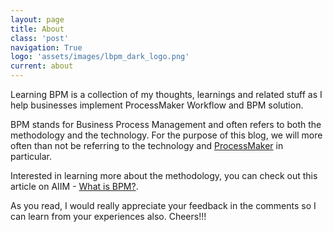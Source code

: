```yaml
---
layout: page
title: About
class: 'post'
navigation: True
logo: 'assets/images/lbpm_dark_logo.png'
current: about
---
```


Learning BPM is a collection of my thoughts, learnings and related stuff as I help businesses implement ProcessMaker Workflow and BPM solution.

BPM stands for Business Process Management and often refers to both the methodology and the technology. For the purpose of this blog, we will more often than not be referring to the technology and [ProcessMaker](https://www.processmaker.com/) in particular.

Interested in learning more about the methodology, you can check out this article on AIIM - [What is BPM?](http://www.aiim.org/What-is-BPM).

As you read, I would really appreciate your feedback in the comments so I can learn from your experiences also. Cheers!!!
